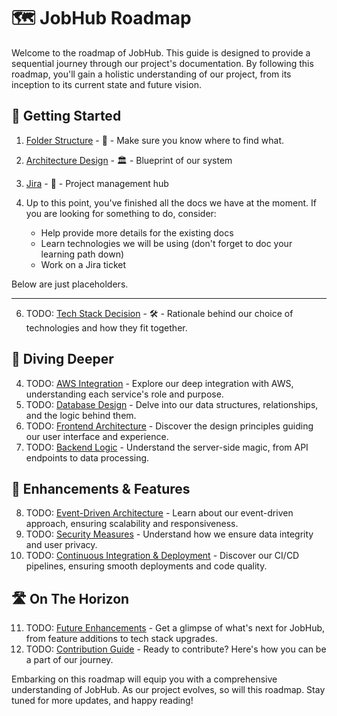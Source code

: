 # 🗺 JobHub Roadmap

Welcome to the roadmap of JobHub. This guide is designed to provide a sequential journey through our project's documentation. By following this roadmap, you'll gain a holistic understanding of our project, from its inception to its current state and future vision.

## 🌱 Getting Started

1. [Folder Structure](folder-structure.md) - 📂 - Make sure you know where to find what. 
2. [Architecture Design](architecture-design.md) - 🏛 - Blueprint of our system
3. [Jira](jira.md) - 🎯 - Project management hub
4. Up to this point, you've finished all the docs we have at the moment. If you are looking for something to do, consider:

   - Help provide more details for the existing docs
   - Learn technologies we will be using (don't forget to doc your learning path down)
   - Work on a Jira ticket 

Below are just placeholders. 

------- 

6. TODO: [Tech Stack Decision](tech-stack-decision.md) - 🛠 - Rationale behind our choice of technologies and how they fit together.

## 🚀 Diving Deeper

4. TODO: [AWS Integration](aws-integration.md) - Explore our deep integration with AWS, understanding each service's role and purpose.
5. TODO: [Database Design](database-design.md) - Delve into our data structures, relationships, and the logic behind them.
6. TODO: [Frontend Architecture](frontend-architecture.md) - Discover the design principles guiding our user interface and experience.
7. TODO: [Backend Logic](backend-logic.md) - Understand the server-side magic, from API endpoints to data processing.

## 🌟 Enhancements & Features

8. TODO: [Event-Driven Architecture](event-driven-architecture.md) - Learn about our event-driven approach, ensuring scalability and responsiveness.
9. TODO: [Security Measures](security-measures.md) - Understand how we ensure data integrity and user privacy.
10. TODO: [Continuous Integration & Deployment](ci-cd.md) - Discover our CI/CD pipelines, ensuring smooth deployments and code quality.

## 🛣 On The Horizon

11. TODO: [Future Enhancements](future-enhancements.md) - Get a glimpse of what's next for JobHub, from feature additions to tech stack upgrades.
12. TODO: [Contribution Guide](contribution-guide.md) - Ready to contribute? Here's how you can be a part of our journey.

Embarking on this roadmap will equip you with a comprehensive understanding of JobHub. As our project evolves, so will this roadmap. Stay tuned for more updates, and happy reading!
